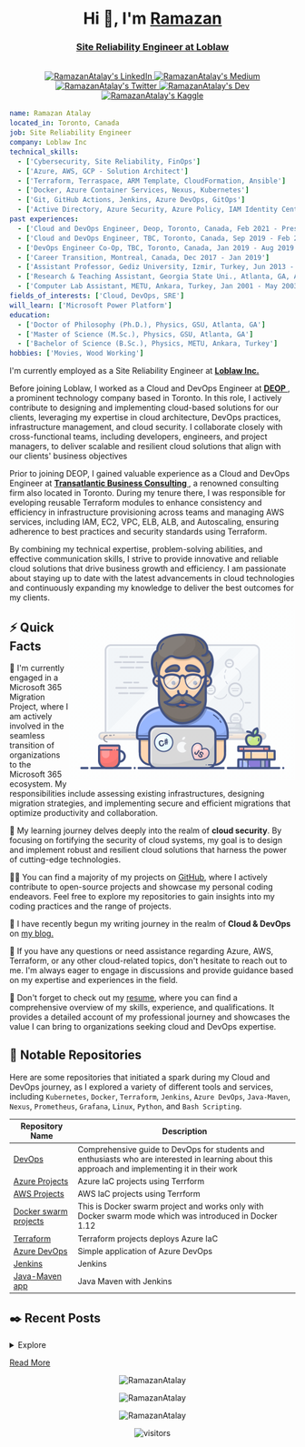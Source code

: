 <h1 align="center">Hi 👋, I'm <a href="https://www.linkedin.com/in/ratalay/"> Ramazan</h1>
<h3 align="center">Site Reliability Engineer at Loblaw</h3>
<p align="center">
<br/>
<a href="https://www.linkedin.com/in/ratalay">
  <img alt="RamazanAtalay's LinkedIn" width="100px" height="35px" src="https://img.shields.io/badge/LinkedIn-0077B5?style=for-the-badge&logo=linkedin&logoColor=white" />
</a>
<a href="https://ramazanatalay.medium.com">
  <img alt="RamazanAtalay's Medium" width="100px" height="35px" src="https://img.shields.io/badge/Medium-12100E?style=for-the-badge&logo=medium&logoColor=white"/>
</a>
<a href="https://twitter.com/RamazanAtalay35">
  <img alt="RamazanAtalay's Twitter" width="100px" height="35px" src="https://img.shields.io/badge/Twitter-1DA1F2?style=for-the-badge&logo=twitter&logoColor=white"/>
</a>
<a href="https://dev.to/ramazanatalay">
  <img alt="RamazanAtalay's Dev" width="100px" height="35px" src="https://img.shields.io/badge/dev.to-0A0A0A?style=for-the-badge&logo=devdotto&logoColor=white"/>
</a>
<a href="https://www.kaggle.com/ramazanatalay">
  <img alt="RamazanAtalay's Kaggle" width="100px" height="35px" src="https://img.shields.io/badge/Kaggle-20BEFF?style=for-the-badge&logo=Kaggle&logoColor=white" />
</a>
<br>
</p>

```yaml
name: Ramazan Atalay
located_in: Toronto, Canada
job: Site Reliability Engineer
company: Loblaw Inc
technical_skills:
  - ['Cybersecurity, Site Reliability, FinOps']
  - ['Azure, AWS, GCP - Solution Architect']
  - ['Terraform, Terraspace, ARM Template, CloudFormation, Ansible']
  - ['Docker, Azure Container Services, Nexus, Kubernetes']
  - ['Git, GitHub Actions, Jenkins, Azure DevOps, GitOps']
  - ['Active Directory, Azure Security, Azure Policy, IAM Identity Center, Security Control Policies, Security Hub']
past experiences:
  - ['Cloud and DevOps Engineer, Deop, Toronto, Canada, Feb 2021 - Present']
  - ['Cloud and DevOps Engineer, TBC, Toronto, Canada, Sep 2019 - Feb 2021']
  - ['DevOps Engineer Co-Op, TBC, Toronto, Canada, Jan 2019 - Aug 2019']
  - ['Career Transition, Montreal, Canada, Dec 2017 - Jan 2019']
  - ['Assistant Professor, Gediz University, Izmir, Turkey, Jun 2013 - Nov 2017']
  - ['Research & Teaching Assistant, Georgia State Uni., Atlanta, GA, Aug 2006 - Dec 2012']
  - ['Computer Lab Assistant, METU, Ankara, Turkey, Jan 2001 - May 2003']
fields_of_interests: ['Cloud, DevOps, SRE']
will_learn: ['Microsoft Power Platform']
education:
  - ['Doctor of Philosophy (Ph.D.), Physics, GSU, Atlanta, GA']
  - ['Master of Science (M.Sc.), Physics, GSU, Atlanta, GA']
  - ['Bachelor of Science (B.Sc.), Physics, METU, Ankara, Turkey']
hobbies: ['Movies, Wood Working']
```


<p>I'm currently employed as a Site Reliability Engineer at <strong><a href="https://www.loblaw.ca">Loblaw Inc. </a></strong>

</p>
<p>Before joining Loblaw, I worked as a Cloud and DevOps Engineer at <strong><a href="https://www.deop.ca">DEOP </a></strong>, a prominent technology company based in Toronto. In this role, I actively contribute to designing and implementing cloud-based solutions for our clients, leveraging my expertise in cloud architecture, DevOps practices, infrastructure management, and cloud security. I collaborate closely with cross-functional teams, including developers, engineers, and project managers, to deliver scalable and resilient cloud solutions that align with our clients' business objectives </p>

<p>Prior to joining DEOP, I gained valuable experience as a Cloud and DevOps Engineer at <strong><a href="https://www.tbconsulting.ca">Transatlantic Business Consulting </a></strong>, a renowned consulting firm also located in Toronto. During my tenure there, I was responsible for eveloping reusable Terraform modules to enhance consistency and efficiency in infrastructure provisioning across teams and managing AWS services, including IAM, EC2, VPC, ELB, ALB, and Autoscaling, ensuring adherence to best practices and security standards using Terraform. </p>

<p>By combining my technical expertise, problem-solving abilities, and effective communication skills, I strive to provide innovative and reliable cloud solutions that drive business growth and efficiency. I am passionate about staying up to date with the latest advancements in cloud technologies and continuously expanding my knowledge to deliver the best outcomes for my clients.</p>

</p>

<img align="right"
     alt="DevOps"
     width="400"
     src="./images/DevOps.gif"/>

<h2>⚡️ Quick Facts</h2>
<p>🔭 I'm currently engaged in a <a href="https://github.com/RamazanAtalay/RamazanAtalay"> </a> Microsoft 365 Migration Project, where I am actively involved in the seamless transition of organizations to the Microsoft 365 ecosystem. My responsibilities include assessing existing infrastructures, designing migration strategies, and implementing secure and efficient migrations that optimize productivity and collaboration. </p>

<p>🧐 My learning journey delves deeply into the realm of <strong>cloud security</strong>. By focusing on fortifying the security of cloud systems, my goal is to design and implement robust and resilient cloud solutions that harness the power of cutting-edge technologies. </p>

<p>👨‍💻 You can find a majority of my projects on <a href="https://github.com/RamazanAtalay">GitHub</a>, where I actively contribute to open-source projects and showcase my personal coding endeavors. Feel free to explore my repositories to gain insights into my coding practices and the range of projects. </p>

<p>📝 I have recently begun my writing journey in the realm of <strong>Cloud & DevOps</strong> on <a href="https://ramazanatalay.medium.com">my blog.</a></p>

<p>💬 If you have any questions or need assistance regarding Azure, AWS, Terraform, or any other cloud-related topics, don't hesitate to reach out to me. I'm always eager to engage in discussions and provide guidance based on my expertise and experiences in the field.</p>

<p>📙 Don't forget to check out my <a href="https://www.linkedin.com/in/ratalay/">resume</a>, where you can find a comprehensive overview of my skills, experience, and qualifications. It provides a detailed account of my professional journey and showcases the value I can bring to organizations seeking cloud and DevOps expertise.</p>

<h2>💾 Notable Repositories</h2>

Here are some repositories that initiated a spark during my Cloud and DevOps journey, as I explored a variety of different tools and services, including `Kubernetes`, `Docker`, `Terraform`, `Jenkins`, `Azure DevOps`, `Java-Maven`, `Nexus`, `Prometheus`, `Grafana`, `Linux`, `Python`, and `Bash Scripting`.

| Repository Name                                                                   | Description                                                                                                                                     |
| --------------------------------------------------------------------------------- | ----------------------------------------------------------------------------------------------------------------------------------------------- |
| [DevOps](https://github.com/RamazanAtalay/devops-exercises)                       | Comprehensive guide to DevOps for students and enthusiasts who are interested in learning about this approach and implementing it in their work |
| [Azure Projects](https://github.com/RamazanAtalay/TerraformAzure)                 | Azure IaC projects using Terrform                                                                                                               |
| [AWS Projects](https://github.com/RamazanAtalay/TerraformAzure)                   | AWS IaC projects using Terrform                                                                                                                 |
| [Docker swarm projects](https://github.com/RamazanAtalay/docker-swarm-visualizer) | This is Docker swarm project and works only with Docker swarm mode which was introduced in Docker 1.12                                          |
| [Terraform](https://github.com/RamazanAtalay/TerraformAzure)                      | Terraform projects deploys Azure IaC                                                                                                            |
| [Azure DevOps]()                                                                  | Simple application of Azure DevOps                                                                                                              |
| [Jenkins](https://github.com/RamazanAtalay/java-maven-app)                        | Jenkins                                                                                                                                         |
| [Java-Maven app](https://github.com/RamazanAtalay/java-maven-app)                 | Java Maven with Jenkins                                                                                                                         |

<h2>✒️ Recent Posts</h2>
<details>
    <summary>Explore</summary>
    <li><a target="_blank" href="https://medium.com/@ramazanatalay/how-to-set-up-jenkins-using-docker-on-macos-a-step-by-step-guide-c6647e826045">How to Set Up Jenkins using Docker on MacOS: A Step-by-Step Guide — February 26, 2023</a></li>
    <li><a target="_blank" href="https://blog.ramazanatalay.com">⚡ The Fastest Way to Develop and Deploy Your Next Project — June 09, 2022</a></li>
</details>
<p><a target="_blank" href="https://ramazanatalay.medium.com">Read More</a></p>
<p align="center">
  <img src="https://github-readme-stats.vercel.app/api/top-langs?username=RamazanAtalay&show_icons=true&locale=en&layout=compact"
         alt="RamazanAtalay" /></p>

<p align="center">
  <img src="https://github-readme-stats.vercel.app/api?username=RamazanAtalay&show_icons=true&locale=en&count_private=true" alt="RamazanAtalay" /> </p>

<p align="center">
        <img src="https://github-readme-streak-stats.herokuapp.com/?user=RamazanAtalay"
         alt="RamazanAtalay" /></p>

<p align="center">
<img src="https://visitor-badge.glitch.me/badge?page_id=RamazanAtalay.RamazanAtalay" alt="visitors"/></p>
